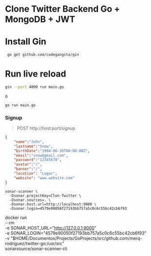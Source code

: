 # Clone Twitter Backend Go + MongoDB + JWT

# Install Gin
```
 go get github.com/codegangsta/gin
```

# Run live reload
```bash
gin --port 4000 run main.go
```
ó
```bash
go run main.go
```


### Signup

> POST http://host:port/signup

```json
{
    "name":"John",
    "lastname":"Snow",
    "birthDate":"1994-06-30T00:00:00Z",
    "email":"snow@gmail.com",
    "password":"12345678",
    "avatar":"/",
    "banner":"/",
    "location": "Lugar",
    "website": "www.website.com"
}
```

```
sonar-scanner \
  -Dsonar.projectKey=Clon-Twitter \
  -Dsonar.sources=. \
  -Dsonar.host.url=http://localhost:9000 \
  -Dsonar.login=4579e90050f27193bb757a5c0c6c55bc42cb6f93
```



docker run \
    --rm \
    -e SONAR_HOST_URL="http://127.0.0.1:9000" \
    -e SONAR_LOGIN="4579e90050f27193bb757a5c0c6c55bc42cb6f93" \
    -v "$HOME/Documentos/Projects/GoProjects/src/github.com/merq-rodriguez/twitter-go:/usr/src" \
    sonarsource/sonar-scanner-cli